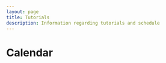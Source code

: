 ```yaml
---
layout: page
title: Tutorials
description: Information regarding tutorials and schedule 
---
```


# Calendar
